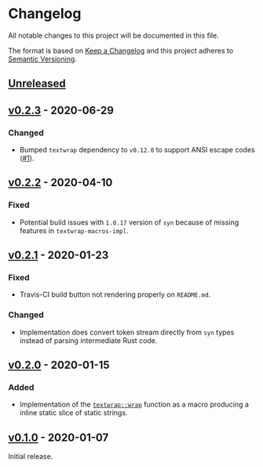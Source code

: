 # Changelog
All notable changes to this project will be documented in this file.

The format is based on [Keep a Changelog](http://keepachangelog.com/en/1.0.0/)
and this project adheres to [Semantic Versioning](http://semver.org/spec/v2.0.0.html).


## [Unreleased]

[Unreleased]: https://github.com/althonos/textwrap-macros/compare/v0.2.3...HEAD


## [v0.2.3] - 2020-06-29

### Changed
- Bumped `textwrap` dependency to `v0.12.0` to support ANSI escape codes
  ([#1](https://github.com/althonos/textwrap-macros/pull/1)).

[v0.2.3]: https://github.com/althonos/textwrap-macros/compare/v0.2.2...v0.2.3


## [v0.2.2] - 2020-04-10

### Fixed
- Potential build issues with `1.0.17` version of `syn` because of missing
  features in `textwrap-macros-impl`.

[v0.2.2]: https://github.com/althonos/textwrap-macros/compare/v0.2.1...v0.2.2


## [v0.2.1] - 2020-01-23

### Fixed
- Travis-CI build button not rendering properly on `README.md`.

### Changed
- Implementation does convert token stream directly from `syn` types instead of
  parsing intermediate Rust code.

[v0.2.1]: https://github.com/althonos/textwrap-macros/compare/v0.2.0...v0.2.1


## [v0.2.0] - 2020-01-15

### Added
- Implementation of the [`textwrap::wrap`] function as a macro producing a
  inline static slice of static strings.

[v0.2.0]: https://github.com/althonos/textwrap-macros/compare/v0.1.0...v0.2.0
[`textwrap::wrap`]: https://docs.rs/textwrap/0.11.0/textwrap/fn.wrap.html


## [v0.1.0] - 2020-01-07

Initial release.

[v0.1.0]: https://github.com/althonos/textwrap-macros/compare/c55dc29...v0.1.0
